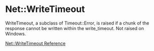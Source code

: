 # Net::WriteTimeout

WriteTimeout, a subclass of Timeout::Error, is raised if a chunk of the
response cannot be written within the write_timeout.  Not raised on Windows.

[Net::WriteTimeout Reference](https://ruby-doc.org/stdlib-2.6/libdoc/net/protocol/rdoc/Net/WriteTimeout.html)